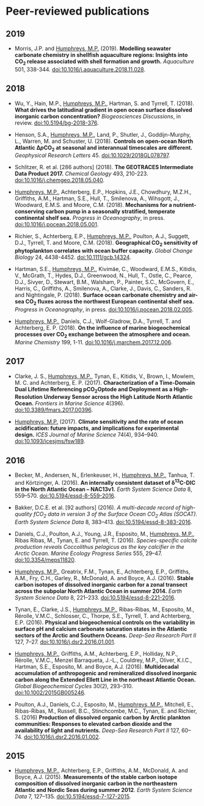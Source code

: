 # Peer-reviewed publications

## 2019

  * Morris, J.P. and <u>Humphreys, M.P.</u> (2019). **Modelling seawater carbonate chemistry in shellfish aquaculture regions: Insights into CO<sub>2</sub> release associated with shell formation and growth.** *Aquaculture* 501, 338-344. <a href="https://doi.org/10.1016/j.aquaculture.2018.11.028">doi:10.1016/j.aquaculture.2018.11.028</a>.

## 2018

  * Wu, Y., Hain, M.P., <u>Humphreys, M.P.</u>, Hartman, S. and Tyrrell, T. (2018). **What drives the latitudinal gradient in open ocean surface dissolved inorganic carbon concentration?** *Biogeosciences Discussions*, in review. <a href="https://doi.org/10.5194/bg-2018-376">doi:10.5194/bg-2018-376</a>.

  * Henson, S.A., <u>Humphreys, M.P.</u>, Land, P., Shutler, J., Goddijn-Murphy, L., Warren, M. and Schuster, U. (2018). **Controls on open-ocean North Atlantic Δ<i>p</i>CO<sub>2</sub> at seasonal and interannual timescales are different.** *Geophysical Research Letters* 45. <a href="https://doi.org/10.1029/2018GL078797">doi:10.1029/2018GL078797</a>.

  * Schlitzer, R. et al. [286 authors] (2018). **The GEOTRACES Intermediate Data Product 2017.** *Chemical Geology* 493, 210-223. <a href="https://doi.org/10.1016/j.chemgeo.2018.05.040">doi:10.1016/j.chemgeo.2018.05.040</a>.

  * <u>Humphreys, M.P.</u>, Achterberg, E.P., Hopkins, J.E., Chowdhury, M.Z.H., Griffiths, A.M., Hartman, S.E., Hull, T., Smilenova, A., Wihsgott, J., Woodward, E.M.S. and Moore, C.M. (2018). **Mechanisms for a nutrient-conserving carbon pump in a seasonally stratified, temperate continental shelf sea.** *Progress in Oceanography*, in press. <a href="https://doi.org/10.1016/j.pocean.2018.05.001">doi:10.1016/j.pocean.2018.05.001</a>.

  * Richier, S., Achterberg, E.P., <u>Humphreys, M.P.</u>, Poulton, A.J., Suggett, D.J., Tyrrell, T. and Moore, C.M. (2018). **Geographical CO<sub>2</sub> sensitivity of phytoplankton correlates with ocean buffer capacity.** *Global Change Biology* 24, 4438-4452. <a href="https://doi.org/10.1111/gcb.14324">doi:10.1111/gcb.14324</a>.

  * Hartman, S.E., <u>Humphreys, M.P.</u>, Kivimäe, C., Woodward, E.M.S., Kitidis, V., McGrath, T., Hydes, D.J., Greenwood, N., Hull, T., Ostle, C., Pearce, D.J., Sivyer, D., Stewart, B.M., Walsham, P., Painter, S.C., McGovern, E., Harris, C., Griffiths, A., Smilenova, A., Clarke, J., Davis, C., Sanders, R. and Nightingale, P. (2018). **Surface ocean carbonate chemistry and air-sea CO<sub>2</sub> fluxes across the northwest European continental shelf sea.** *Progress in Oceanography*, in press. <a href="https://doi.org/10.1016/j.pocean.2018.02.005">doi:10.1016/j.pocean.2018.02.005</a>.

  * <u>Humphreys, M.P.</u>, Daniels, C.J., Wolf-Gladrow, D.A., Tyrrell, T. and Achterberg, E. P. (2018). **On the influence of marine biogeochemical processes over CO<sub>2</sub> exchange between the atmosphere and ocean.** *Marine Chemistry* 199, 1-11. <a href="https://doi.org/10.1016/j.marchem.2017.12.006">doi:10.1016/j.marchem.2017.12.006</a>.

## 2017

  * Clarke, J. S., <u>Humphreys, M.P.</u>, Tynan, E., Kitidis, V., Brown, I., Mowlem, M. C. and Achterberg, E. P. (2017). **Characterization of a Time-Domain Dual Lifetime Referencing pCO<sub>2</sub>Optode and Deployment as a High-Resolution Underway Sensor across the High Latitude North Atlantic Ocean.** *Frontiers in Marine Science* 4(396). <a href="https://doi.org/10.3389/fmars.2017.00396">doi:10.3389/fmars.2017.00396</a>.

  * <u>Humphreys, M.P.</u> (2017). **Climate sensitivity and the rate of ocean acidification: future impacts, and implications for experimental design.** *ICES Journal of Marine Science* 74(4), 934–940. <a href="https://dx.doi.org/10.1093/icesjms/fsw189">doi:10.1093/icesjms/fsw189</a>.

## 2016

 * Becker, M., Andersen, N., Erlenkeuser, H., <u>Humphreys, M.P.</u>, Tanhua, T. and Körtzinger, A. (2016). **An internally consistent dataset of δ<sup>13</sup>C-DIC in the North Atlantic Ocean – NAC13v1.** *Earth System Science Data* 8, 559–570. <a href="http://dx.doi.org/10.5194/essd-8-559-2016">doi:10.5194/essd-8-559-2016</a>.

<!--• Linked to datasets: <a href="http://mphumphreys.wordpress.com/pubs/data/#d13cEEL">Humphreys et al. (2014)</a>, <a href="http://mphumphreys.wordpress.com/pubs/data/#d13cUKOA">Humphreys et al. (2014)</a>, <a href="http://mphumphreys.wordpress.com/pubs/data/#d13c302">Humphreys et al. (2015)</a>, <a href="http://mphumphreys.wordpress.com/pubs/data/#becker13c">Becker et al. (2016)</a>
<span style="display: none;">Bakker, D.C.E., Pfeil, B., Landa, C.S., Metzl, N., O’Brien, K.M., Olsen, A., Smith, K., Cosca, C., Harasawa, S., Jones, S.D., Nakaoka, S.-I., Nojiri, Y., Schuster, U., Steinhoff, T., Sweeney, C., Takahashi, T., Tilbrook, B., Wada, C., Wanninkhof, R., Alin, S.R., Balestrini, C.F., Barbero, L., Bates, N.R., Bianchi, A.A., Bonou, F., Boutin, J., Bozec, Y., Burger, E.F., Cai, W.-J., Castle, R.D., Chen, L., Chierici, M., Currie, K., Evans, W., Featherstone, C., Feely, R.A., Fransson, A., Goyet, C., Greenwood, N., Gregor, L., Hankin, S., Hardman-Mountford, N.J., Harlay, J., Hauck, J., Hoppema, M., <u>Humphreys, M.P.</u>, Hunt, C.W., Huss, B., Ibánhez, J.S.P., Johannessen, T., Keeling, R., Kitidis, V., Körtzinger, A., Kozyr, A., Krasakopoulou, E., Kuwata, A., Landschützer, P., Lauvset, S.K., Lefèvre, N., Lo Monaco, C., Manke, A., Mathis, J.T., Merlivat, L., Millero, F.J., Monteiro, P.M.S., Munro, D.R., Murata, A., Newberger, T., Omar, A.M., Ono, T., Paterson, K., Pearce, D., Pierrot, D., Robbins, L.L., Saito, S., Salisbury, J., Schlitzer, R., Schneider, B., Schweitzer, R., Sieger, R., Skjelvan, I., Sullivan, K.F., Sutherland, S.C., Sutton, A.J., Tadokoro, K., Telszewski, M., Tuma, M., van Heuven, S.M.A.C., Vandemark, D., Ward, B., Watson, A.J. and Xu, S.</span>-->

  * Bakker, D.C.E. et al. [92 authors] (2016). **A multi-decade record of high-quality *f</em>CO<sub>2</sub> data in version 3 of the Surface Ocean CO<sub>2</sub> Atlas (SOCAT).** <em>Earth System Science Data* 8, 383–413. <a href="http://dx.doi.org/10.5194/essd-8-383-2016">doi:10.5194/essd-8-383-2016</a>.

<!--• Linked to dataset: <a href="http://mphumphreys.wordpress.com/pubs/data/#socat4">Bakker et al. (2016)</a>-->

  * Daniels, C.J., Poulton, A.J., Young, J.R., Esposito, M., <u>Humphreys, M.P.</u>, Ribas Ribas, M., Tynan, E. and Tyrrell, T. (2016). **Species-specific calcite production reveals *Coccolithus pelagicus</em> as the key calcifier in the Arctic Ocean.** <em>Marine Ecology Progress Series* 555, 29–47. <a href="http://dx.doi.org/10.3354/meps11820">doi:10.3354/meps11820</a>.

  * <u>Humphreys, M.P.</u>, Greatrix, F.M., Tynan, E., Achterberg, E.P., Griffiths, A.M., Fry, C.H., Garley, R., McDonald, A. and Boyce, A.J. (2016). **Stable carbon isotopes of dissolved inorganic carbon for a zonal transect across the subpolar North Atlantic Ocean in summer 2014.** *Earth System Science Data* 8, 221–233. <a href="http://dx.doi.org/10.5194/essd-8-221-2016">doi:10.5194/essd-8-221-2016</a>.

<!--• Linked to dataset: <a href="http://mphumphreys.wordpress.com/pubs/data/#d13c302">Humphreys et al. (2015)</a>-->

  * Tynan, E., Clarke, J.S., <u>Humphreys, M.P.</u>, Ribas-Ribas, M., Esposito, M., Rérolle, V.M.C., Schlosser, C., Thorpe, S.E., Tyrrell, T. and Achterberg, E.P. (2016). **Physical and biogeochemical controls on the variability in surface pH and calcium carbonate saturation states in the Atlantic sectors of the Arctic and Southern Oceans.** *Deep-Sea Research Part II* 127, 7–27. <a href="http://dx.doi.org/10.1016/j.dsr2.2016.01.001">doi:10.1016/j.dsr2.2016.01.001</a>.

  * <u>Humphreys, M.P.</u>, Griffiths, A.M., Achterberg, E.P., Holliday, N.P., Rérolle, V.M.C., Menzel Barraqueta, J.-L., Couldrey, M.P., Oliver, K.I.C., Hartman, S.E., Esposito, M. and Boyce, A.J. (2016). **Multidecadal accumulation of anthropogenic and remineralized dissolved inorganic carbon along the Extended Ellett Line in the northeast Atlantic Ocean.** *Global Biogeochemical Cycles* 30(2), 293–310. <a href="http://dx.doi.org/10.1002/2015GB005246">doi:10.1002/2015GB005246</a>.

<!--• Linked to datasets: <a href="http://mphumphreys.wordpress.com/pubs/data/#d13cEEL">Humphreys et al. (2014)</a>, <a href="http://mphumphreys.wordpress.com/pubs/data/#d365">Hartman et al. (2014)</a>, <a href="http://mphumphreys.wordpress.com/pubs/data/#d379">Hartman et al. (2014)</a>, <a href="http://mphumphreys.wordpress.com/pubs/data/#jc86">Hartman et al. (2014)</a>-->

  * Poulton, A.J., Daniels, C.J., Esposito, M., <u>Humphreys, M.P.</u>, Mitchell, E., Ribas-Ribas, M., Russell, B.C., Stinchcombe, M.C., Tynan, E. and Richier, S. (2016) **Production of dissolved organic carbon by Arctic plankton communities: Responses to elevated carbon dioxide and the availability of light and nutrients.** *Deep-Sea Research Part II* 127, 60–74. <a href="http://dx.doi.org/10.1016/j.dsr2.2016.01.002">doi:10.1016/j.dsr2.2016.01.002</a>.

## 2015

  * <u>Humphreys, M.P.</u>, Achterberg, E.P., Griffiths, A.M., McDonald, A. and Boyce, A.J. (2015). **Measurements of the stable carbon isotope composition of dissolved inorganic carbon in the northeastern Atlantic and Nordic Seas during summer 2012**. *Earth System Science Data* 7, 127–135. <a href="http://dx.doi.org/10.5194/essd-7-127-2015">doi:10.5194/essd-7-127-2015</a>.

<!--[<a href="https://www.earth-syst-sci-data.net/7/127/2015/essd-7-127-2015.pdf">pdf</a>]-->

<!--• Linked to datasets: <a href="http://mphumphreys.wordpress.com/pubs/data/#d13cEEL">Humphreys et al. (2014)</a>, <a href="http://mphumphreys.wordpress.com/pubs/data/#d13cUKOA">Humphreys et al. (2014)</a>-->
